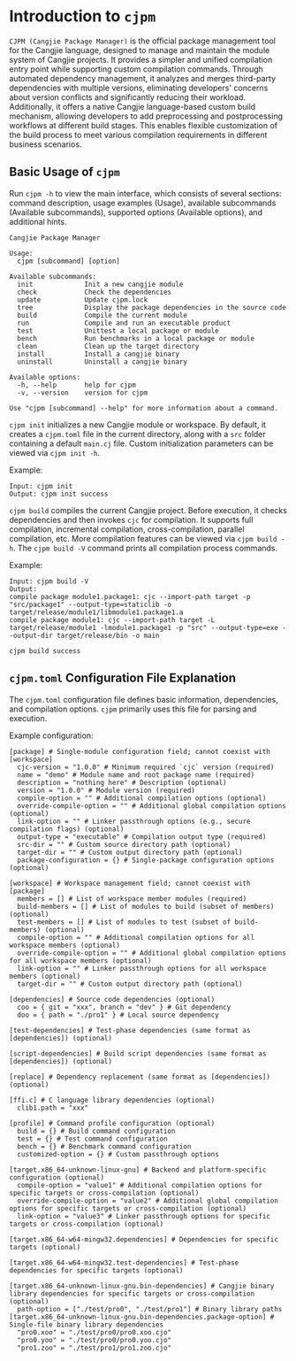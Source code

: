 # Introduction to `cjpm`

`CJPM (Cangjie Package Manager)` is the official package management tool for the Cangjie language, designed to manage and maintain the module system of Cangjie projects. It provides a simpler and unified compilation entry point while supporting custom compilation commands. Through automated dependency management, it analyzes and merges third-party dependencies with multiple versions, eliminating developers' concerns about version conflicts and significantly reducing their workload. Additionally, it offers a native Cangjie language-based custom build mechanism, allowing developers to add preprocessing and postprocessing workflows at different build stages. This enables flexible customization of the build process to meet various compilation requirements in different business scenarios.

## Basic Usage of `cjpm`

Run `cjpm -h` to view the main interface, which consists of several sections: command description, usage examples (Usage), available subcommands (Available subcommands), supported options (Available options), and additional hints.

```text
Cangjie Package Manager

Usage:
  cjpm [subcommand] [option]

Available subcommands:
  init             Init a new cangjie module
  check            Check the dependencies
  update           Update cjpm.lock
  tree             Display the package dependencies in the source code
  build            Compile the current module
  run              Compile and run an executable product
  test             Unittest a local package or module
  bench            Run benchmarks in a local package or module
  clean            Clean up the target directory
  install          Install a cangjie binary
  uninstall        Uninstall a cangjie binary

Available options:
  -h, --help       help for cjpm
  -v, --version    version for cjpm

Use "cjpm [subcommand] --help" for more information about a command.
```

`cjpm init` initializes a new Cangjie module or workspace. By default, it creates a `cjpm.toml` file in the current directory, along with a `src` folder containing a default `main.cj` file. Custom initialization parameters can be viewed via `cjpm init -h`.

Example:

```text
Input: cjpm init
Output: cjpm init success
```

`cjpm build` compiles the current Cangjie project. Before execution, it checks dependencies and then invokes `cjc` for compilation. It supports full compilation, incremental compilation, cross-compilation, parallel compilation, etc. More compilation features can be viewed via `cjpm build -h`. The `cjpm build -V` command prints all compilation process commands.

Example:

```text
Input: cjpm build -V
Output:
compile package module1.package1: cjc --import-path target -p "src/package1" --output-type=staticlib -o target/release/module1/libmodule1.package1.a
compile package module1: cjc --import-path target -L target/release/module1 -lmodule1.package1 -p "src" --output-type=exe --output-dir target/release/bin -o main

cjpm build success
```

## `cjpm.toml` Configuration File Explanation

The `cjpm.toml` configuration file defines basic information, dependencies, and compilation options. `cjpm` primarily uses this file for parsing and execution.

Example configuration:

```text
[package] # Single-module configuration field; cannot coexist with [workspace]
  cjc-version = "1.0.0" # Minimum required `cjc` version (required)
  name = "demo" # Module name and root package name (required)
  description = "nothing here" # Description (optional)
  version = "1.0.0" # Module version (required)
  compile-option = "" # Additional compilation options (optional)
  override-compile-option = "" # Additional global compilation options (optional)
  link-option = "" # Linker passthrough options (e.g., secure compilation flags) (optional)
  output-type = "executable" # Compilation output type (required)
  src-dir = "" # Custom source directory path (optional)
  target-dir = "" # Custom output directory path (optional)
  package-configuration = {} # Single-package configuration options (optional)

[workspace] # Workspace management field; cannot coexist with [package]
  members = [] # List of workspace member modules (required)
  build-members = [] # List of modules to build (subset of members) (optional)
  test-members = [] # List of modules to test (subset of build-members) (optional)
  compile-option = "" # Additional compilation options for all workspace members (optional)
  override-compile-option = "" # Additional global compilation options for all workspace members (optional)
  link-option = "" # Linker passthrough options for all workspace members (optional)
  target-dir = "" # Custom output directory path (optional)

[dependencies] # Source code dependencies (optional)
  coo = { git = "xxx", branch = "dev" } # Git dependency
  doo = { path = "./pro1" } # Local source dependency

[test-dependencies] # Test-phase dependencies (same format as [dependencies]) (optional)

[script-dependencies] # Build script dependencies (same format as [dependencies]) (optional)

[replace] # Dependency replacement (same format as [dependencies]) (optional)

[ffi.c] # C language library dependencies (optional)
  clib1.path = "xxx"

[profile] # Command profile configuration (optional)
  build = {} # Build command configuration
  test = {} # Test command configuration
  bench = {} # Benchmark command configuration
  customized-option = {} # Custom passthrough options

[target.x86_64-unknown-linux-gnu] # Backend and platform-specific configuration (optional)
  compile-option = "value1" # Additional compilation options for specific targets or cross-compilation (optional)
  override-compile-option = "value2" # Additional global compilation options for specific targets or cross-compilation (optional)
  link-option = "value3" # Linker passthrough options for specific targets or cross-compilation (optional)

[target.x86_64-w64-mingw32.dependencies] # Dependencies for specific targets (optional)

[target.x86_64-w64-mingw32.test-dependencies] # Test-phase dependencies for specific targets (optional)

[target.x86_64-unknown-linux-gnu.bin-dependencies] # Cangjie binary library dependencies for specific targets or cross-compilation (optional)
  path-option = ["./test/pro0", "./test/pro1"] # Binary library paths
[target.x86_64-unknown-linux-gnu.bin-dependencies.package-option] # Single-file binary library dependencies
  "pro0.xoo" = "./test/pro0/pro0.xoo.cjo"
  "pro0.yoo" = "./test/pro0/pro0.yoo.cjo"
  "pro1.zoo" = "./test/pro1/pro1.zoo.cjo"
```